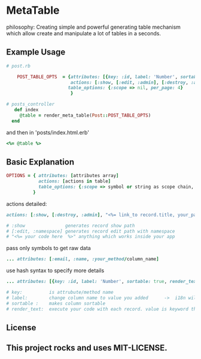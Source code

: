 MetaTable
=========

philosophy: Creating simple and powerful generating table mechanism which allow create and manipulate a lot of tables in a seconds.


Example Usage
-------------

```ruby
# post.rb

    POST_TABLE_OPTS  = {attributes: [{key: :id, label: 'Number', sortable: true}, {key: :logo, label: 'Preview', render_text: "<%= image_tag(value.logo, style:'height: 100px;width:100px;') %>"}, {key: :title, sortable: true}, {key: :published, label: 'Shown?'}, {key: :content, render_text: "<%= link_to 'just do it', post_path(record) %>"}, :views_count, {key: :content_type, render_text: "record.content_type"}, :tag_list, {key: :user, method: :email, label: "Created By Email"}],
                        actions: [:show, [:edit, :admin], [:destroy, :admin], "<%= link_to record.title, post_path(record) %>"],
                       table_options: {:scope => nil, per_page: 4}
                        }

# posts_controller 
   def index
     @table = render_meta_table(Post::POST_TABLE_OPTS)
  end

```

and then in 'posts/index.html.erb'

```ruby
<%= @table %>
```

## Basic Explanation

```ruby
OPTIONS = { attributes: [attributes array]
            actions: [actions in table]
            table_options: {:scope => symbol or string as scope chain, per_page: per_page}
          }
```

actions detailed:

```ruby
actions: [:show, [:destroy, :admin], "<%= link_to record.title, your_path(record) %>"]

# :show               generates record show path
# [:edit, :namespace] generates record edit path with namespace
# "<%= your code here  %>" anything which works inside your app
```

pass only symbols to get raw data

```ruby
... attributes: [:email, :name, :your_method/column_name] 
```

use hash syntax to specify more details


```ruby
... attributes: [{key: :id, label: 'Number', sortable: true, render_text: 'value.html_safe'}

# key:          is attrubute/method name
# label:        change column name to value you added      ->  i18n will be soon
# sortable :    makes column sortable
# render_text:  execute your code with each record. value is keyword that means record in database     -> no rescue here yet
```



## License

This project rocks and uses MIT-LICENSE.
----------------------------------------